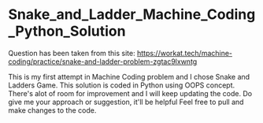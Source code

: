 # Snake_and_Ladder_Machine_Coding_Python_Solution

Question has been taken from this site: https://workat.tech/machine-coding/practice/snake-and-ladder-problem-zgtac9lxwntg

This is my first attempt in Machine Coding problem and I chose Snake and Ladders Game.
This solution is coded in Python using OOPS concept.
There's alot of room for improvement and I will keep updating the code.
Do give me your approach or suggestion, it'll be helpful
Feel free to pull and make changes to the code.
